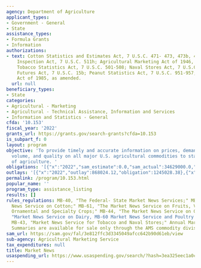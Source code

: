 ```yaml
---
agency: Department of Agriculture
applicant_types:
- Government - General
- State
assistance_types:
- Formula Grants
- Information
authorizations:
- text: Cotton Statistics and Estimates Act, 7 U.S.C. 471- 473, 473b, 475-476; Tobacco
    Inspection Act, 7 U.S.C. 511h; Agricultural Marketing Act of 1946, 7 U.S.C. 1622k;
    Tobacco Statistics Act, 7 U.S.C. 501-508; Naval Stores Act, 7 U.S.C. 91-99; Cotton
    Futures Act, 7 U.S.C. 15b; Peanut Statistics Act, 7 U.S.C. 951-957; Food Security
    Act of 1985, as amended.
  url: null
beneficiary_types:
- State
categories:
- Agricultural - Marketing
- Agricultural - Technical Assistance, Information and Services
- Information and Statistics - General
cfda: '10.153'
fiscal_year: '2022'
grants_url: https://grants.gov/search-grants?cfda=10.153
is_subpart_f: 0
layout: program
objective: 'To provide timely and accurate information on prices, demand, movement,
  volume, and quality on all major U.S. agricultural commodities to state departments
  of agriculture. '
obligations: '[{"x":"2022","sam_estimate":0.0,"sam_actual":34629000.0,"usa_spending_actual":369000.0},{"x":"2023","sam_estimate":35261000.0,"sam_actual":0.0,"usa_spending_actual":1828631.0},{"x":"2024","sam_estimate":36676000.0,"sam_actual":0.0,"usa_spending_actual":595938.38}]'
outlays: '[{"x":"2022","outlay":868024.12,"obligation":1245028.38},{"x":"2023","outlay":858933.9,"obligation":1173541.0},{"x":"2024","outlay":195901.9,"obligation":375000.0}]'
permalink: /program/10.153.html
popular_name: ''
program_type: assistance_listing
results: []
rules_regulations: MB-40, "The Federal- State Market News Services;" MB-41, "Market
  News Service on Cotton;" MB-61, "The Market News Service on Fruits, Vegetables,
  Ornamental and Specialty Crops;" MB-44, "The Market News Service on Grain;" MB-63
  "Market News Service on Dairy, MB-60 Market News Service and Poultry Products;"
  MB-43, "Market News Service for Tobacco and Naval Stores;" Annual Market Statistical
  Summaries are available for sale only through the AMS commodity divisions.
sam_url: https://sam.gov/fal/3e812ffc3d3345049afcc642b90d61eb/view
sub-agency: Agricultural Marketing Service
tax_expenditures: null
title: Market News
usaspending_url: https://www.usaspending.gov/search/?hash=3ea325eec1a0ce20675a47c88195d6ef
---
```

